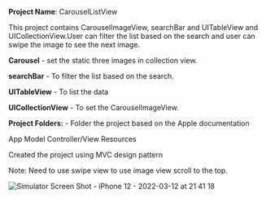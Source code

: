 **Project Name**: CarouselListView

This project contains CarouselImageView, searchBar and UITableView and UICollectionView.User can filter the list based on the search and user can swipe the image to see the next image.


**Carousel** - set the static three images in collection view.

**searchBar** - To filter the list based on the search.

**UITableView** - To list the data

**UICollectionView** - To set the CarouselImageView.


**Project Folders:** - Folder the project based on the Apple documentation

App
Model
Controller/View
Resources

Created the project using MVC design pattern

Note: Need to use swipe view to use image view scroll to the top.

![Simulator Screen Shot - iPhone 12 - 2022-03-12 at 21 41 18](https://user-images.githubusercontent.com/17402567/158025655-ee4c1ee4-d6e3-485f-8bc0-df7af337d1fd.png)



